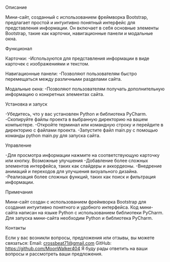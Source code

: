 Описание

Мини-сайт, созданный с использованием фреймворка Bootstrap, предлагает простой и интуитивно понятный интерфейс для представления информации. 
Он включает в себя основные элементы Bootstrap, такие как карточки, навигационные панели и модальные окна.


Функционал

Карточки: 
-Используются для представления информации в виде карточек с изображениями и текстом.

Навигационные панели: 
-Позволяют пользователям быстро перемещаться между различными разделами сайта.

Модальные окна: 
-Позволяют пользователям получать дополнительную информацию о конкретных элементах сайта.


Установка и запуск

-Убедитесь, что у вас установлен Python и библиотека PyCharm.
-Скопируйте файлы проекта в выбранную директорию на вашем компьютере.
-Откройте терминал или командную строку и перейдите в директорию с файлами проекта.
-Запустите файл main.py с помощью команды python main.py для запуска сайта.


Управление

-Для просмотра информации нажмите на соответствующую карточку или кнопку.
Возможные улучшения
-Добавление более сложных элементов интерфейса, таких как слайдеры и аккордеоны.
-Внедрение анимаций и переходов для улучшения визуального дизайна.
-Реализация более сложных функций, таких как поиск и фильтрация информации.


Примечания

Мини-сайт создан с использованием фреймворка Bootstrap для создания интуитивно понятного и удобного интерфейса.
Код мини-сайта написан на языке Python с использованием библиотеки PyCharm.
Для запуска мини-сайта необходим Python и библиотека PyCharm.


Контакты

Если у вас возникли вопросы, предложения или отзывы, вы можете связаться:
Email: crossbeat71@gmail.com
GitHub: https://github.com/MoonWalker404
Я буду рады ответить на ваши вопросы и рассмотреть ваши предложения.

